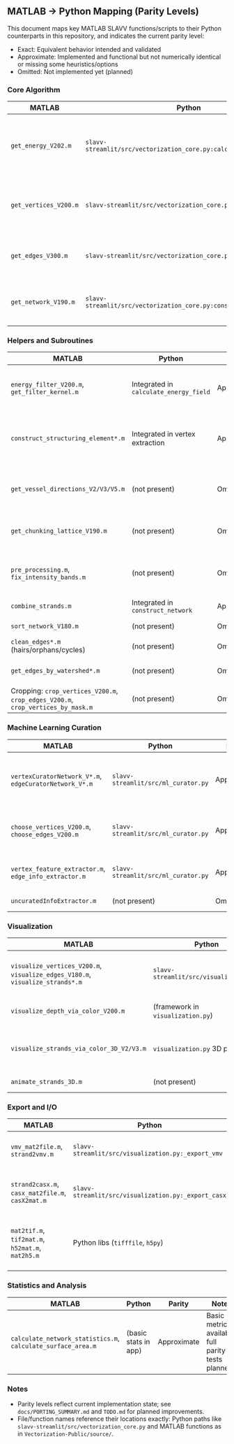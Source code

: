 ## MATLAB → Python Mapping (Parity Levels)

This document maps key MATLAB SLAVV functions/scripts to their Python counterparts in this repository, and indicates the current parity level:
- Exact: Equivalent behavior intended and validated
- Approximate: Implemented and functional but not numerically identical or missing some heuristics/options
- Omitted: Not implemented yet (planned)

### Core Algorithm

| MATLAB | Python | Parity | Notes |
|---|---|---|---|
| `get_energy_V202.m` | `slavv-streamlit/src/vectorization_core.py:calculate_energy_field` | Approximate | Multi-scale Hessian energy with min-projection implemented; PSF weighting and kernel details not fully matched to MATLAB.
| `get_vertices_V200.m` | `slavv-streamlit/src/vectorization_core.py:extract_vertices` | Approximate | Local minima and volume exclusion implemented; structuring element geometry/tie-breaking may differ.
| `get_edges_V300.m` | `slavv-streamlit/src/vectorization_core.py:extract_edges` | Approximate | Edge tracing works; gradient-descent ridge following/termination heuristics simplified.
| `get_network_V190.m` | `slavv-streamlit/src/vectorization_core.py:construct_network` | Approximate | Builds adjacency/strands; cleaning/dedup and stable keying simplified.

### Helpers and Subroutines

| MATLAB | Python | Parity | Notes |
|---|---|---|---|
| `energy_filter_V200.m`, `get_filter_kernel.m` | Integrated in `calculate_energy_field` | Approximate | Kernel construction simplified; PSF handling partially implemented.
| `construct_structuring_element*.m` | Integrated in vertex extraction | Approximate | Structuring element approximated; anisotropy handling may differ.
| `get_vessel_directions_V2/V3/V5.m` | (not present) | Omitted | Direction estimation planned for improved initial edge directions.
| `get_chunking_lattice_V190.m` | (not present) | Omitted | Planned tiling/chunking for large volumes.
| `pre_processing.m`, `fix_intensity_bands.m` | (not present) | Omitted | Basic normalization only; full preprocessing parity planned.
| `combine_strands.m` | Integrated in `construct_network` | Approximate | Strand combining simplified.
| `sort_network_V180.m` | (not present) | Omitted | Sorting/mismatch fixers planned.
| `clean_edges*.m` (hairs/orphans/cycles) | (not present) | Omitted | Network cleaning steps planned.
| `get_edges_by_watershed*.m` | (not present) | Omitted | Alternative watershed method planned.
| Cropping: `crop_vertices_V200.m`, `crop_edges_V200.m`, `crop_vertices_by_mask.m` | (not present) | Omitted | Cropping helpers planned.

### Machine Learning Curation

| MATLAB | Python | Parity | Notes |
|---|---|---|---|
| `vertexCuratorNetwork_V*.m`, `edgeCuratorNetwork_V*.m` | `slavv-streamlit/src/ml_curator.py` | Approximate | ML curator with feature extraction and classifiers; models and features not 1:1.
| `choose_vertices_V200.m`, `choose_edges_V200.m` | `slavv-streamlit/src/ml_curator.py` | Approximate | Heuristics subsumed by ML/thresholding; explicit logic planned.
| `vertex_feature_extractor.m`, `edge_info_extractor.m` | `slavv-streamlit/src/ml_curator.py` | Approximate | Feature sets overlap; exact feature definitions differ.
| `uncuratedInfoExtractor.m` | (not present) | Omitted | Planned for QA datasets.

### Visualization

| MATLAB | Python | Parity | Notes |
|---|---|---|---|
| `visualize_vertices_V200.m`, `visualize_edges_V180.m`, `visualize_strands*.m` | `slavv-streamlit/src/visualization.py` | Approximate | 2D/3D Plotly visualizations implemented; styling/options differ.
| `visualize_depth_via_color_V200.m` | (framework in `visualization.py`) | Omitted | Depth coloring parity planned.
| `visualize_strands_via_color_3D_V2/V3.m` | `visualization.py` 3D plots | Approximate | 3D rendering exists; color schemes not parity-matched.
| `animate_strands_3D.m` | (not present) | Omitted | Animation planned.

### Export and I/O

| MATLAB | Python | Parity | Notes |
|---|---|---|---|
| `vmv_mat2file.m`, `strand2vmv.m` | `slavv-streamlit/src/visualization.py:_export_vmv` | Approximate | Simplified VMV writer; not spec-complete.
| `strand2casx.m`, `casx_mat2file.m`, `casX2mat.m` | `slavv-streamlit/src/visualization.py:_export_casx` | Approximate | Minimal CASX XML writer; import not implemented.
| `mat2tif.m`, `tif2mat.m`, `h52mat.m`, `mat2h5.m` | Python libs (`tifffile`, `h5py`) | Approximate | Standard Python I/O replaces MATLAB utilities; not 1:1.

### Statistics and Analysis

| MATLAB | Python | Parity | Notes |
|---|---|---|---|
| `calculate_network_statistics.m`, `calculate_surface_area.m` | (basic stats in app) | Approximate | Basic metrics available; full parity tests planned.

### Notes

- Parity levels reflect current implementation state; see `docs/PORTING_SUMMARY.md` and `TODO.md` for planned improvements.
- File/function names reference their locations exactly: Python paths like `slavv-streamlit/src/vectorization_core.py` and MATLAB functions as in `Vectorization-Public/source/`.